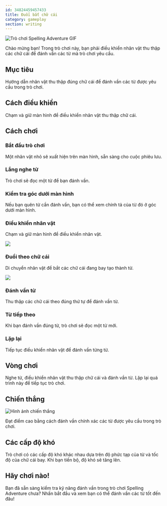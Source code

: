 ```yaml
---
id: 34824459457433
title: Đuổi bắt chữ cái
category: gameplay
section: writing
---
```

![Trò chơi Spelling Adventure GIF](https://help.studycat.com/hc/article_attachments/34964422592281)

Chào mừng bạn! Trong trò chơi này, bạn phải điều khiển nhân vật thu thập các chữ cái để đánh vần các từ mà trò chơi yêu cầu.

## Mục tiêu

Hướng dẫn nhân vật thu thập đúng chữ cái để đánh vần các từ được yêu cầu trong trò chơi.

## Cách điều khiển

Chạm và giữ màn hình để điều khiển nhân vật thu thập chữ cái.

## Cách chơi

### Bắt đầu trò chơi

Một nhân vật nhỏ sẽ xuất hiện trên màn hình, sẵn sàng cho cuộc phiêu lưu.

### Lắng nghe từ

Trò chơi sẽ đọc một từ để bạn đánh vần.

### Kiểm tra góc dưới màn hình

Nếu bạn quên từ cần đánh vần, bạn có thể xem chính tả của từ đó ở góc dưới màn hình.

### Điều khiển nhân vật

Chạm và giữ màn hình để điều khiển nhân vật.

![](https://help.studycat.com/hc/article_attachments/34964428229401)

### Đuổi theo chữ cái

Di chuyển nhân vật để bắt các chữ cái đang bay tạo thành từ.

![](https://help.studycat.com/hc/article_attachments/34824459449625)

### Đánh vần từ

Thu thập các chữ cái theo đúng thứ tự để đánh vần từ.

### Từ tiếp theo

Khi bạn đánh vần đúng từ, trò chơi sẽ đọc một từ mới.

### Lặp lại

Tiếp tục điều khiển nhân vật để đánh vần từng từ.

## Vòng chơi

Nghe từ, điều khiển nhân vật thu thập chữ cái và đánh vần từ. Lặp lại quá trình này để tiếp tục trò chơi.

## Chiến thắng

![Hình ảnh chiến thắng](https://help.studycat.com/hc/article_attachments/34964428232601)

Đạt điểm cao bằng cách đánh vần chính xác các từ được yêu cầu trong trò chơi.

## Các cấp độ khó

Trò chơi có các cấp độ khó khác nhau dựa trên độ phức tạp của từ và tốc độ của chữ cái bay. Khi bạn tiến bộ, độ khó sẽ tăng lên.

## Hãy chơi nào!

Bạn đã sẵn sàng kiểm tra kỹ năng đánh vần trong trò chơi Spelling Adventure chưa? Nhấn bắt đầu và xem bạn có thể đánh vần các từ tốt đến đâu!

